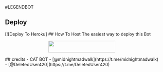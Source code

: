 #LEGENDBOT

## Deploy
[![Deploy To Heroku] ## How To Host
The easiest way to deploy this Bot
<p align="center"><a href="https://heroku.com/deploy?template=https://github.com/amanpandey7647/Treylon-User-bot"> <img src="https://img.shields.io/badge/Deploy%20To%20Heroku-red?style=for-the-badge&logo=heroku" width="220" height="38.45"/></a></p>
## credits
   - CAT BOT
   - [@midnightmadwalk](https://t.me/midnightmadwalk)
   - [@DeletedUser420](https://t.me/DeletedUser420)
